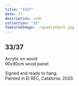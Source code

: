 ```yaml
---
title: "3337"
date: 77
description: uvOn
collection: "33"
featuredImage: ./quadratDark.jpg
---
```


## 33/37

Acrylic on wood<br/>
90x90cm wood panel

Signed and ready to hang.<br/>
Painted in El REC, Catalonia. 2020.